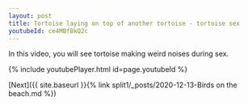 ```yaml
---
layout: post
title: Tortoise laying on top of another tortoise - tortoise sex
youtubeId: ce4MBfBkQ2c
---
```

 
In this video, you will see tortoise making weird noises during sex.
 
 
 


{% include youtubePlayer.html id=page.youtubeId %}
 
 
[Next]({{ site.baseurl }}{% link split1/_posts/2020-12-13-Birds on the beach.md %})
